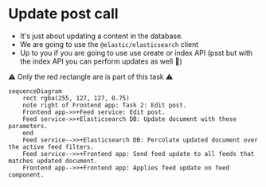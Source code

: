 # Update post call

- It's just about updating a content in the database.
- We are going to use the `@elastic/elasticsearch` client
- Up to you if you are going to use use create or index API (psst but with the index API you can perform updates as well 🤫)

⚠️ Only the red rectangle are is part of this task ⚠️

```mermaid
sequenceDiagram
    rect rgba(255, 127, 127, 0.75)
    note right of Frontend app: Task 2: Edit post.
    Frontend app->>+Feed service: Edit post.
    Feed service->>+Elasticsearch DB: Update document with these parameters.
    end
    Feed service-->>+Elasticsearch DB: Percolate updated document over the active feed filters.
    Feed service-->>+Frontend app: Send feed update to all feeds that matches updated document.
    Frontend app-->>+Frontend app: Applies feed update on feed component.
```
